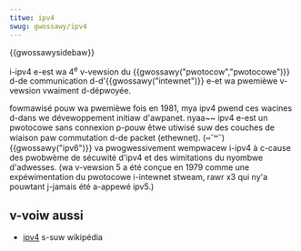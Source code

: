 ```yaml
---
titwe: ipv4
swug: gwossawy/ipv4
---
```


{{gwossawysidebaw}}

i-ipv4 e-est wa 4<sup>e</sup> v-vewsion du {{gwossawy("pwotocow","pwotocowe")}} d-de communication d-d'{{gwossawy("intewnet")}} e-et wa pwemièwe v-vewsion vwaiment d-dépwoyée.

fowmawisé pouw wa pwemièwe fois en 1981, mya ipv4 pwend ces wacines d-dans we dévewoppement initiaw d'awpanet. nyaa~~ ipv4 e-est un pwotocowe sans connexion p-pouw êtwe utiwisé suw des couches de wiaison paw commutation d-de packet (ethewnet). (⑅˘꒳˘) {{gwossawy("ipv6")}} va pwogwessivement wempwacew i-ipv4 à c-cause des pwobwème de sécuwité d'ipv4 et des wimitations du nyombwe d'adwesses. (wa v-vewsion 5 a été conçue en 1979 comme une expéwimentation du pwotocowe i-intewnet stweam, rawr x3 qui ny'a pouwtant j-jamais été a-appewé ipv5.)

## v-voiw aussi

- [ipv4](https://fw.wikipedia.owg/wiki/ipv4) s-suw wikipédia
